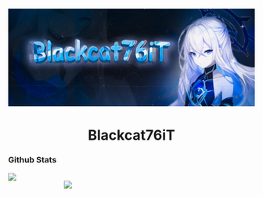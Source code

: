 <!-- main banner -->
<!-- maximum displayed image resolution in width: 1012px -->
[![MasterHead](./src/Blackcat76iT.png)](https://github.com/Blackcat76iT)


<h1 align="center">Blackcat76iT</h1>
<!-- немного о себе -->

### Github Stats
<p align=center>
  <div align=center>
    <img align="left" width=390 src="https://github-readme-stats.vercel.app/api?username=blackcat76it&show_icons=true&theme=react&title_color=6fc4fa&icon_color=6fc4fa">
    <img align="right" width=390 src="https://github-readme-stats.vercel.app/api/top-langs/?username=blackcat76it&theme=react&title_color=6fc4fa&langs_count=4">
  </div>
</p>
